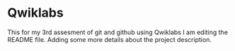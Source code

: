 # Qwiklabs
This for my 3rd assesment of git and github using Qwiklabs
I am editing the README file. Adding some more details about the project description.
